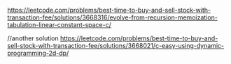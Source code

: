 https://leetcode.com/problems/best-time-to-buy-and-sell-stock-with-transaction-fee/solutions/3668316/evolve-from-recursion-memoization-tabulation-linear-constant-space-c/


//another solution
https://leetcode.com/problems/best-time-to-buy-and-sell-stock-with-transaction-fee/solutions/3668021/c-easy-using-dynamic-programming-2d-dp/
